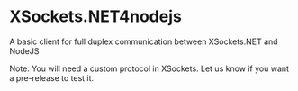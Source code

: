﻿# XSockets.NET4nodejs

A basic client for full duplex communication between XSockets.NET and NodeJS

Note: You will need a custom protocol in XSockets. Let us know if you want a pre-release to test it.

